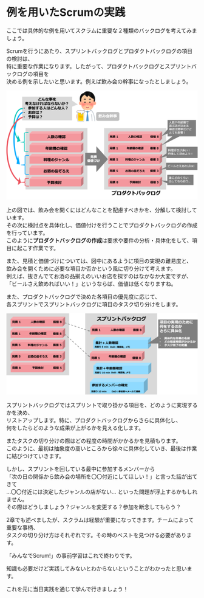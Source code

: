 # 例を用いたScrumの実践

ここでは具体的な例を用いてスクラムに重要な２種類のバックログを考えてみましょう。

Scrumを行うにあたり、スプリントバックログとプロダクトバックログの項目の検討は、  
特に重要な作業になります。したがって、プロダクトバックログとスプリントバックログの項目を  
決める例を示したいと思います。例えば飲み会の幹事になったとしましょう。  

<center>
<img src="img/example.png">
</center>

上の図では、飲み会を開くにはどんなことを配慮すべきかを、分解して検討しています。  
その次に検討点を具体化し、価値付けを行うことでプロダクトバックログの作成を行っています。  
このように**プロダクトバックログの作成**は要求や要件の分析・具体化をして、項目に起こす作業です。  


また、見積と価値づけについては、図中にあるように項目の実現の難易度と、  
飲み会を開くために必要な項目か否かという風に切り分けて考えます。  
例えば、抜きんでてお酒の品揃えのいいお店を探すのはなかなか大変ですが、  
「ビールさえ飲めればいい！」というならば、価値は低くなりますね。  

また、プロダクトバックログで決めた各項目の優先度に応じて、  
各スプリントでスプリントバックログに項目のタスク切り分けをします。  

<center>
<img src="img/example2.png">
</center>

スプリントバックログではスプリントで取り掛かる項目を、どのように実現するかを決め、  
リストアップします。特に、プロダクトバックログからさらに具体化し、  
何をしたらどのような成果が上がるかを見える化します。  

またタスクの切り分けの際はどの程度の時間がかかるかを見積もります。  
このように、最初は抽象度の高いところから徐々に具体化していき、最後は作業に結びつけていきます。  

しかし、スプリントを回している最中に参加するメンバーから  
「次の日の関係から飲み会の場所を〇〇付近にしてほしい！」と言った話が出てきて  
...〇〇付近には決定したジャンルの店がない... といった問題が浮上するかもしれません。  
その際はどうしましょう？ジャンルを変更する？参加を断念してもらう？  

2章でも述べましたが、スクラムは経験が重要になってきます。チームによって重要な事柄、  
タスクの切り分け方はそれぞれです。その時のベストを見つける必要があります。  


「みんなでScrum!」の事前学習はこれで終わりです。  

知識も必要だけど実践してみないとわからないということがわかったと思います。  

これを元に当日実践を通じて学んで行きましょう！  
